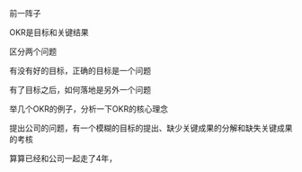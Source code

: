 前一阵子

OKR是目标和关键结果



区分两个问题

有没有好的目标，正确的目标是一个问题

有了目标之后，如何落地是另外一个问题



举几个OKR的例子，分析一下OKR的核心理念



提出公司的问题，有一个模糊的目标的提出、缺少关键成果的分解和缺失关键成果的考核

算算已经和公司一起走了4年，

